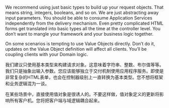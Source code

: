 We recommend using just basic types to build up your request objects. That means string, integers, booleans, and so on. We are just abstracting away input parameters. You should be able to consume Application Services independently from the delivery mechanism. Even pretty complicated HTML forms get translated into basic types all the time at the controller level. You don’t want to mangle your framework and your business logic together.

On some scenarios is tempting to use Value Objects directly. Don’t do it, updates on the Value Object definition will affect all clients. You’ll be coupling clients with your Domain logic.



我们建议只使用基本类型来构建请求对象。这意味着字符串、整数、布尔值等等。我们只是抽象出输入参数。您应该能够独立于交付机制使用应用程序服务。即使是非常复杂的HTML表单，也会在控制器级别上一直转换为基本类型。您不想将框架和业务逻辑混为一谈。

在某些场景中，直接使用值对象是很诱人的。不要这样做，值对象定义的更新将影响所有客户机。您将把客户端与域逻辑耦合起来。

